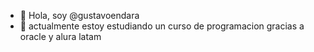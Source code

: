 - 👋 Hola, soy @gustavoendara
- 🌱 actualmente estoy estudiando un curso de programacion gracias a oracle y alura latam




